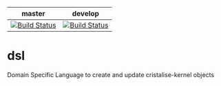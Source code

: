 | master | develop |
| ------------- | ------------- |
| [![Build Status](https://travis-ci.org/cristal-ise/dsl.svg?branch=master)](https://travis-ci.org/cristal-ise/dsl) | [![Build Status](https://travis-ci.org/cristal-ise/dsl.svg?branch=develop)](https://travis-ci.org/cristal-ise/dsl) |

# dsl 

Domain Specific Language to create and update cristalise-kernel objects
